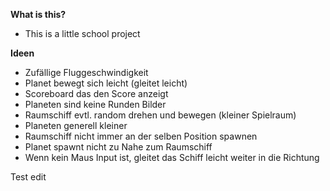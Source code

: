 __What is this?__
- This is a little school project

__Ideen__ 
- Zufällige Fluggeschwindigkeit
- Planet bewegt sich leicht (gleitet leicht)
- Scoreboard das den Score anzeigt
- Planeten sind keine Runden Bilder
- Raumschiff evtl. random drehen und bewegen (kleiner Spielraum)
- Planeten generell kleiner
- Raumschiff nicht immer an der selben Position spawnen
- Planet spawnt nicht zu Nahe zum Raumschiff
- Wenn kein Maus Input ist, gleitet das Schiff leicht weiter in die Richtung 


Test edit
